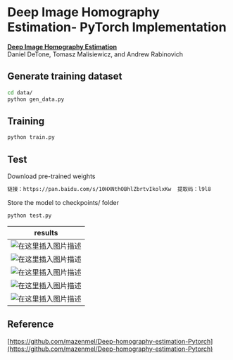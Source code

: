 # Deep Image Homography Estimation- PyTorch Implementation
[**Deep Image Homography Estimation**](https://arxiv.org/pdf/1606.03798.pdf)<br>
Daniel DeTone, Tomasz Malisiewicz, and Andrew Rabinovich
      
## Generate training dataset
```bash
cd data/
python gen_data.py
```
## Training
```bash 
python train.py
```
## Test
Download pre-trained weights
```bash 
链接：https://pan.baidu.com/s/10HXNthOBhlZbrtvIkolxKw 	提取码：l9l8 
```
Store the model to checkpoints/ folder
```bash 
python test.py
```

results | 
---   | 
![在这里插入图片描述](https://img-blog.csdnimg.cn/20210323211344844.png?x-oss-process) | 
![在这里插入图片描述](https://img-blog.csdnimg.cn/20210323211415816.png?x-oss-process) | 
![在这里插入图片描述](https://img-blog.csdnimg.cn/20210323211439899.png?x-oss-process) | 
![在这里插入图片描述](https://img-blog.csdnimg.cn/20210323211457964.png?x-oss-process) | 
![在这里插入图片描述](https://img-blog.csdnimg.cn/20210323211530847.png?x-oss-process) | 

##  Reference
[https://github.com/mazenmel/Deep-homography-estimation-Pytorch](https://github.com/mazenmel/Deep-homography-estimation-Pytorch)
